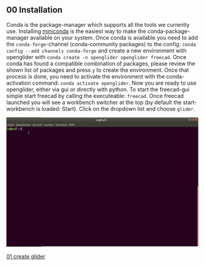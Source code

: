 ## 00 Installation

Conda is the package-manager which supports all the tools we currently use. Installing [miniconda](https://docs.conda.io/en/latest/miniconda.html) is the easiest way to make the conda-package-manager available on your system. Once conda is available you need to add the `conda-forge`-channel (conda-community packages) to the config: `conda config --add channels conda-forge` and create a new environment with openglider with `conda create -n openglider openglider freecad`. Once conda has found a compatible combination of packages, please review the shown list of packages and press `y` to create the environment. Once that process is done, you need to activate the environment with the conda-activation command: `conda activate openglider`. Now you are ready to use openglider, either via gui or directly with python. To start the freecad-gui simple start freecad by calling the executeable: `freecad`. Once freecad launched you will see a workbench switcher at the top (by default the start-workbench is loaded: Start). Click on the dropdown list and choose `glider`.  

![start freecad](gifs/start-freecad.gif)  
  
  
[01 create glider](01_create-glider.md)